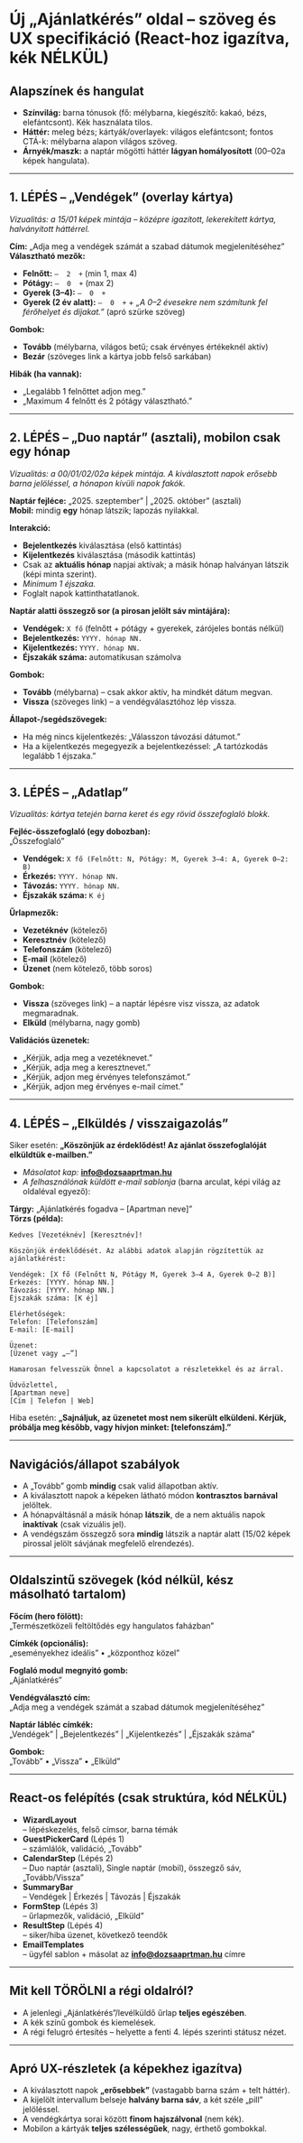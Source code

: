 # Új „Ajánlatkérés” oldal – szöveg és UX specifikáció (React-hoz igazítva, kék NÉLKÜL)

## Alapszínek és hangulat
- **Színvilág:** barna tónusok (fő: mélybarna, kiegészítő: kakaó, bézs, elefántcsont). Kék használata tilos.
- **Háttér:** meleg bézs; kártyák/overlayek: világos elefántcsont; fontos CTÁ-k: mélybarna alapon világos szöveg.
- **Árnyék/maszk:** a naptár mögötti háttér **lágyan homályosított** (00–02a képek hangulata).

---

## 1. LÉPÉS – „Vendégek” (overlay kártya)  
*Vizualitás: a 15/01 képek mintája – középre igazított, lekerekített kártya, halványított háttérrel.*

**Cím:** „Adja meg a vendégek számát a szabad dátumok megjelenítéséhez”  
**Választható mezők:**
- **Felnőtt:** `–  2  +` (min 1, max 4)  
- **Pótágy:** `–  0  +` (max 2)  
- **Gyerek (3–4):** `–  0  +`  
- **Gyerek (2 év alatt):** `–  0  +` + *„A 0–2 évesekre nem számítunk fel férőhelyet és díjakat.”* (apró szürke szöveg)

**Gombok:**  
- **Tovább** (mélybarna, világos betű; csak érvényes értékeknél aktív)  
- **Bezár** (szöveges link a kártya jobb felső sarkában)

**Hibák (ha vannak):**
- „Legalább 1 felnőttet adjon meg.”
- „Maximum 4 felnőtt és 2 pótágy választható.”

---

## 2. LÉPÉS – „Duo naptár” (asztali), mobilon **csak egy hónap**  
*Vizualitás: a 00/01/02/02a képek mintája. A kiválasztott napok erősebb barna jelöléssel, a hónapon kívüli napok fakók.*

**Naptár fejléce:** „2025. szeptember” | „2025. október” (asztali)  
**Mobil:** mindig **egy** hónap látszik; lapozás nyilakkal.

**Interakció:**
- **Bejelentkezés** kiválasztása (első kattintás)  
- **Kijelentkezés** kiválasztása (második kattintás)  
- Csak az **aktuális hónap** napjai aktívak; a másik hónap halványan látszik (képi minta szerint).  
- *Minimum 1 éjszaka.*  
- Foglalt napok kattinthatatlanok.

**Naptár alatti összegző sor (a pirosan jelölt sáv mintájára):**  
- **Vendégek:** `X fő` (felnőtt + pótágy + gyerekek, zárójeles bontás nélkül)  
- **Bejelentkezés:** `YYYY. hónap NN.`  
- **Kijelentkezés:** `YYYY. hónap NN.`  
- **Éjszakák száma:** automatikusan számolva

**Gombok:**  
- **Tovább** (mélybarna) – csak akkor aktív, ha mindkét dátum megvan.  
- **Vissza** (szöveges link) – a vendégválasztóhoz lép vissza.

**Állapot-/segédszövegek:**  
- Ha még nincs kijelentkezés: „Válasszon távozási dátumot.”  
- Ha a kijelentkezés megegyezik a bejelentkezéssel: „A tartózkodás legalább 1 éjszaka.”

---

## 3. LÉPÉS – „Adatlap”  
*Vizualitás: kártya tetején barna keret és egy rövid összefoglaló blokk.*

**Fejléc-összefoglaló (egy dobozban):**  
„Összefoglaló”  
- **Vendégek:** `X fő (Felnőtt: N, Pótágy: M, Gyerek 3–4: A, Gyerek 0–2: B)`  
- **Érkezés:** `YYYY. hónap NN.`  
- **Távozás:** `YYYY. hónap NN.`  
- **Éjszakák száma:** `K éj`

**Űrlapmezők:**
- **Vezetéknév** (kötelező)  
- **Keresztnév** (kötelező)  
- **Telefonszám** (kötelező)  
- **E-mail** (kötelező)  
- **Üzenet** (nem kötelező, több soros)

**Gombok:**  
- **Vissza** (szöveges link) – a naptár lépésre visz vissza, az adatok megmaradnak.  
- **Elküld** (mélybarna, nagy gomb)

**Validációs üzenetek:**
- „Kérjük, adja meg a vezetéknevet.”  
- „Kérjük, adja meg a keresztnevet.”  
- „Kérjük, adjon meg érvényes telefonszámot.”  
- „Kérjük, adjon meg érvényes e-mail címet.”

---

## 4. LÉPÉS – „Elküldés / visszaigazolás”  
Siker esetén: **„Köszönjük az érdeklődést! Az ajánlat összefoglalóját elküldtük e-mailben.”**  
- *Másolatot kap:* **info@dozsaaprtman.hu**  
- *A felhasználónak küldött e-mail sablonja* (barna arculat, képi világ az oldaléval egyező):

**Tárgy:** „Ajánlatkérés fogadva – [Apartman neve]”  
**Törzs (példa):**  
```
Kedves [Vezetéknév] [Keresztnév]!

Köszönjük érdeklődését. Az alábbi adatok alapján rögzítettük az ajánlatkérést:

Vendégek: [X fő (Felnőtt N, Pótágy M, Gyerek 3–4 A, Gyerek 0–2 B)]
Érkezés: [YYYY. hónap NN.]
Távozás: [YYYY. hónap NN.]
Éjszakák száma: [K éj]

Elérhetőségek:
Telefon: [Telefonszám]
E-mail: [E-mail]

Üzenet:
[Üzenet vagy „—”]

Hamarosan felvesszük Önnel a kapcsolatot a részletekkel és az árral.

Üdvözlettel,
[Apartman neve]
[Cím | Telefon | Web]
```

Hiba esetén: **„Sajnáljuk, az üzenetet most nem sikerült elküldeni. Kérjük, próbálja meg később, vagy hívjon minket: [telefonszám].”**

---

## Navigációs/állapot szabályok
- A „Tovább” gomb **mindig** csak valid állapotban aktív.  
- A kiválasztott napok a képeken látható módon **kontrasztos barnával** jelöltek.  
- A hónapváltásnál a másik hónap **látszik**, de a nem aktuális napok **inaktívak** (csak vizuális jel).  
- A vendégszám összegző sora **mindig** látszik a naptár alatt (15/02 képek pirossal jelölt sávjának megfelelő elrendezés).

---

## Oldalszintű szövegek (kód nélkül, kész másolható tartalom)

**Főcím (hero fölött):**  
„Természetközeli feltöltődés egy hangulatos faházban”

**Címkék (opcionális):**  
„eseményekhez ideális” • „központhoz közel”

**Foglaló modul megnyitó gomb:**  
„Ajánlatkérés”

**Vendégválasztó cím:**  
„Adja meg a vendégek számát a szabad dátumok megjelenítéséhez”

**Naptár lábléc címkék:**  
„Vendégek” | „Bejelentkezés” | „Kijelentkezés” | „Éjszakák száma”

**Gombok:**  
„Tovább” • „Vissza” • „Elküld”

---

## React-os felépítés (csak struktúra, kód NÉLKÜL)

- **WizardLayout**  
  – lépéskezelés, felső címsor, barna témák  
- **GuestPickerCard** (Lépés 1)  
  – számlálók, validáció, „Tovább”  
- **CalendarStep** (Lépés 2)  
  – Duo naptár (asztali), Single naptár (mobil), összegző sáv, „Tovább/Vissza”  
- **SummaryBar**  
  – Vendégek | Érkezés | Távozás | Éjszakák  
- **FormStep** (Lépés 3)  
  – űrlapmezők, validáció, „Elküld”  
- **ResultStep** (Lépés 4)  
  – siker/hiba üzenet, következő teendők  
- **EmailTemplates**  
  – ügyfél sablon + másolat az **info@dozsaaprtman.hu** címre

---

## Mit kell TÖRÖLNI a régi oldalról?
- A jelenlegi „Ajánlatkérés”/levélküldő űrlap **teljes egészében**.  
- A kék színű gombok és kiemelések.  
- A régi felugró értesítés – helyette a fenti 4. lépés szerinti státusz nézet.

---

## Apró UX-részletek (a képekhez igazítva)
- A kiválasztott napok **„erősebbek”** (vastagabb barna szám + telt háttér).  
- A kijelölt intervallum belseje **halvány barna sáv**, a két széle „pill” jelöléssel.  
- A vendégkártya sorai között **finom hajszálvonal** (nem kék).  
- Mobilon a kártyák **teljes szélességűek**, nagy, érthető gombokkal.
